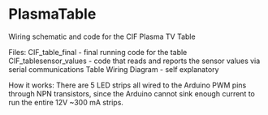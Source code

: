 # PlasmaTable
Wiring schematic and code for the CIF Plasma TV Table

Files:
CIF_table_final - final running code for the table
CIF_tablesensor_values - code that reads and reports the sensor values via serial communications
Table Wiring Diagram - self explanatory

How it works:
There are 5 LED strips all wired to the Arduino PWM pins through NPN transistors, since the Arduino cannot sink enough current to run the entire 12V ~300 mA strips. 
